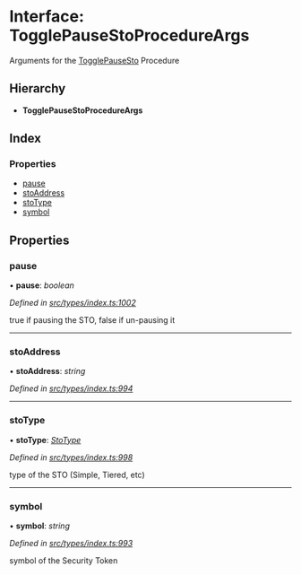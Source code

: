 # Interface: TogglePauseStoProcedureArgs

Arguments for the [TogglePauseSto](../enums/_types_index_.proceduretype.md#togglepausesto) Procedure

## Hierarchy

* **TogglePauseStoProcedureArgs**

## Index

### Properties

* [pause](_types_index_.togglepausestoprocedureargs.md#pause)
* [stoAddress](_types_index_.togglepausestoprocedureargs.md#stoaddress)
* [stoType](_types_index_.togglepausestoprocedureargs.md#stotype)
* [symbol](_types_index_.togglepausestoprocedureargs.md#symbol)

## Properties

###  pause

• **pause**: *boolean*

*Defined in [src/types/index.ts:1002](https://github.com/PolymathNetwork/polymath-sdk/blob/454d285/src/types/index.ts#L1002)*

true if pausing the STO, false if un-pausing it

___

###  stoAddress

• **stoAddress**: *string*

*Defined in [src/types/index.ts:994](https://github.com/PolymathNetwork/polymath-sdk/blob/454d285/src/types/index.ts#L994)*

___

###  stoType

• **stoType**: *[StoType](../enums/_types_index_.stotype.md)*

*Defined in [src/types/index.ts:998](https://github.com/PolymathNetwork/polymath-sdk/blob/454d285/src/types/index.ts#L998)*

type of the STO (Simple, Tiered, etc)

___

###  symbol

• **symbol**: *string*

*Defined in [src/types/index.ts:993](https://github.com/PolymathNetwork/polymath-sdk/blob/454d285/src/types/index.ts#L993)*

symbol of the Security Token
